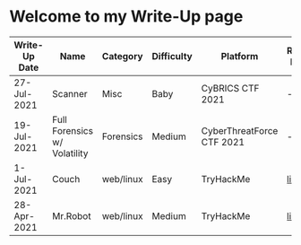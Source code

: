 # Welcome to my Write-Up page

|Write-Up Date|Name|Category|Difficulty|Platform|Room Link|Writeup Link|
|-------------|----|--------|----------|--------|---------|------------|
|27-Jul-2021|Scanner|Misc|Baby|CyBRICS CTF 2021|-|[link](CTF/CyBRICS_2021/Scanner/README.md)|
|19-Jul-2021|Full Forensics w/ Volatility|Forensics|Medium|CyberThreatForce CTF 2021|-|[link](CTF/CyberTreatForce_2021/Forensics/README.md)|
|1-Jul-2021|Couch|web/linux|Easy|TryHackMe|<a href="https://tryhackme.com/room/couch" target="_blank">link</a>|[link](TryHackMe/Couch/README.md)|
|28-Apr-2021|Mr.Robot|web/linux|Medium|TryHackMe|<a href="https://tryhackme.com/room/mrrobot" target="_blank">link</a>|[link](TryHackMe/MrRobot/README.md)|

